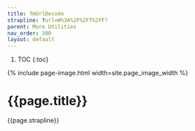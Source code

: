 ```yaml
---
title: fmUrlDecode
strapline: ?url=W%3A%2F%2FT%2FF?
parent: More Utilities
nav_order: 300
layout: default
---
```

1. TOC
{:toc}

{% include page-image.html width=site.page_image_width %}

# {{page.title}}

{{page.strapline}}
